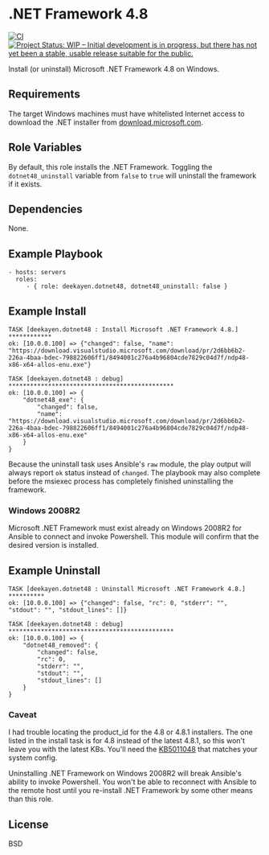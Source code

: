 .NET Framework 4.8
====================
[![CI](https://github.com/deekayen/ansible-role-dotnet48/actions/workflows/ci.yml/badge.svg)](https://github.com/deekayen/ansible-role-dotnet48/actions/workflows/ci.yml) [![Project Status: WIP – Initial development is in progress, but there has not yet been a stable, usable release suitable for the public.](https://www.repostatus.org/badges/latest/wip.svg)](https://www.repostatus.org/#wip)

Install (or uninstall) Microsoft .NET Framework 4.8 on Windows.

Requirements
------------

The target Windows machines must have whitelisted Internet access to download the .NET installer from [download.microsoft.com]().

Role Variables
--------------

By default, this role installs the .NET Framework. Toggling the `dotnet48_uninstall` variable from `false` to `true` will uninstall the framework if it exists.

Dependencies
------------

None.

Example Playbook
----------------

    - hosts: servers
      roles:
         - { role: deekayen.dotnet48, dotnet48_uninstall: false }

Example Install
---------------

    TASK [deekayen.dotnet48 : Install Microsoft .NET Framework 4.8.] ************
    ok: [10.0.0.100] => {"changed": false, "name": "https://download.visualstudio.microsoft.com/download/pr/2d6bb6b2-226a-4baa-bdec-798822606ff1/8494001c276a4b96804cde7829c04d7f/ndp48-x86-x64-allos-enu.exe"}

    TASK [deekayen.dotnet48 : debug] **********************************************
    ok: [10.0.0.100] => {
        "dotnet48_exe": {
            "changed": false,
            "name": "https://download.visualstudio.microsoft.com/download/pr/2d6bb6b2-226a-4baa-bdec-798822606ff1/8494001c276a4b96804cde7829c04d7f/ndp48-x86-x64-allos-enu.exe"
        }
    }

Because the uninstall task uses Ansible's `raw` module, the play output will always report `ok` status instead of `changed`. The playbook may also complete before the msiexec process has completely finished uninstalling the framework.

### Windows 2008R2

Microsoft .NET Framework must exist already on Windows 2008R2 for Ansible to connect and invoke Powershell. This module will confirm that the desired version is installed.

Example Uninstall
-----------------

    TASK [deekayen.dotnet48 : Uninstall Microsoft .NET Framework 4.8.] **********
    ok: [10.0.0.100] => {"changed": false, "rc": 0, "stderr": "", "stdout": "", "stdout_lines": []}

    TASK [deekayen.dotnet48 : debug] **********************************************
    ok: [10.0.0.100] => {
        "dotnet48_removed": {
            "changed": false,
            "rc": 0,
            "stderr": "",
            "stdout": "",
            "stdout_lines": []
        }
    }

### Caveat

I had trouble locating the product_id for the 4.8 or 4.8.1 installers. The one listed in the install task is for 4.8 instead of the latest 4.8.1, so this won't leave you with the latest KBs. You'll need the [KB5011048](https://www.catalog.update.microsoft.com/Search.aspx?q=KB5011048) that matches your system config.

Uninstalling .NET Framework on Windows 2008R2 will break Ansible's ability to invoke Powershell. You won't be able to reconnect with Ansible to the remote host until you re-install .NET Framework by some other means than this role.


License
-------

BSD
